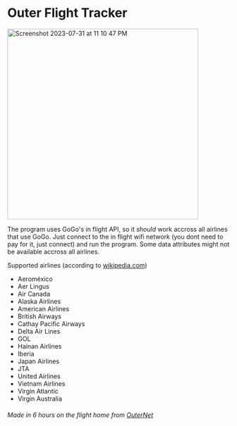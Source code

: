 # Outer Flight Tracker

<img width="433" alt="Screenshot 2023-07-31 at 11 10 47 PM" src="https://github.com/NalinPlad/OuterFlightTracker/assets/43052612/a7bb1750-0110-44e0-b03e-9e6f04d6ef3b">

The program uses GoGo's in flight API, so it _should_ work accross all airlines that use GoGo. Just connect to the in flight wifi network (you dont need to pay for it, just connect) and run the program. Some data attributes might not be available accross all airlines.

Supported airlines (according to [wikipedia.com](https://en.wikipedia.org/wiki/Gogo_Inflight_Internet#Participating_airlines))

* Aeroméxico
* Aer Lingus
* Air Canada
* Alaska Airlines
* American Airlines
* British Airways
* Cathay Pacific Airways
* Delta Air Lines
* GOL
* Hainan Airlines
* Iberia
* Japan Airlines
* JTA
* United Airlines
* Vietnam Airlines
* Virgin Atlantic
* Virgin Australia


###### Made in 6 hours on the flight home from [OuterNet](https://github.com/hackclub/outernet)



